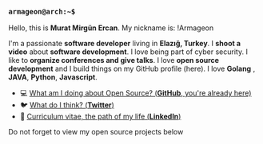 ### `armageon@arch:~$`


Hello, this is **Murat Mirgün Ercan**. My nickname is: !Armageon

I'm a passionate **software developer** living in **Elazığ, Turkey**.
I **shoot a video** about **software development**. I love being part of cyber security. I like to **organize conferences and give talks**.
I love **open source development** and I build things on my GitHub profile (here).
I love **Golang** , **JAVA**, **Python**, **Javascript**.

- 💻  [What am I doing about Open Source? (**GitHub**, you're already here)](https://github.com/MuratSs)
- 🐦  [What do I think? (**Twitter**)](https://twitter.com/muratmirgun)
- 🏹  [Curriculum vitae, the path of my life (**LinkedIn**)](https://linkedin.com/in/murat-m-ercan)

Do not forget to view my open source projects below 
